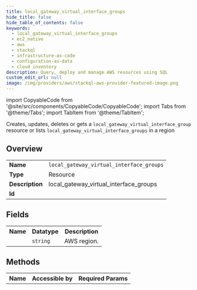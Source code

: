 ```yaml
---
title: local_gateway_virtual_interface_groups
hide_title: false
hide_table_of_contents: false
keywords:
  - local_gateway_virtual_interface_groups
  - ec2_native
  - aws
  - stackql
  - infrastructure-as-code
  - configuration-as-data
  - cloud inventory
description: Query, deploy and manage AWS resources using SQL
custom_edit_url: null
image: /img/providers/aws/stackql-aws-provider-featured-image.png
---
```


import CopyableCode from '@site/src/components/CopyableCode/CopyableCode';
import Tabs from '@theme/Tabs';
import TabItem from '@theme/TabItem';

Creates, updates, deletes or gets a <code>local_gateway_virtual_interface_group</code> resource or lists <code>local_gateway_virtual_interface_groups</code> in a region

## Overview
<table><tbody>
<tr><td><b>Name</b></td><td><code>local_gateway_virtual_interface_groups</code></td></tr>
<tr><td><b>Type</b></td><td>Resource</td></tr>
<tr><td><b>Description</b></td><td>local_gateway_virtual_interface_groups</td></tr>
<tr><td><b>Id</b></td><td><CopyableCode code="aws.ec2_native.local_gateway_virtual_interface_groups" /></td></tr>
</tbody></table>

## Fields
<table><tbody><tr><th>Name</th><th>Datatype</th><th>Description</th></tr><tr><td><CopyableCode code="region" /></td><td><code>string</code></td><td>AWS region.</td></tr>
</tbody></table>

## Methods

<table><tbody>
  <tr>
    <th>Name</th>
    <th>Accessible by</th>
    <th>Required Params</th>
  </tr>
</tbody></table>






